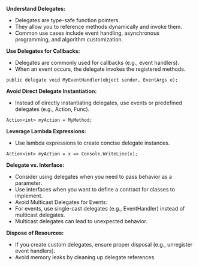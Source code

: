 **Understand Delegates:**
- Delegates are type-safe function pointers.
- They allow you to reference methods dynamically and invoke them.
- Common use cases include event handling, asynchronous programming, and algorithm customization.

**Use Delegates for Callbacks:**
- Delegates are commonly used for callbacks (e.g., event handlers).
- When an event occurs, the delegate invokes the registered methods.

```public delegate void MyEventHandler(object sender, EventArgs e);```


**Avoid Direct Delegate Instantiation:**
- Instead of directly instantiating delegates, use events or predefined delegates (e.g., Action, Func).

```Action<int> myAction = MyMethod;```

**Leverage Lambda Expressions:**
- Use lambda expressions to create concise delegate instances.

```Action<int> myAction = x => Console.WriteLine(x);```

**Delegate vs. Interface:**
- Consider using delegates when you need to pass behavior as a parameter.
- Use interfaces when you want to define a contract for classes to implement.
- Avoid Multicast Delegates for Events:
- For events, use single-cast delegates (e.g., EventHandler) instead of multicast delegates.
- Multicast delegates can lead to unexpected behavior.

**Dispose of Resources:**
- If you create custom delegates, ensure proper disposal (e.g., unregister event handlers).
- Avoid memory leaks by cleaning up delegate references.